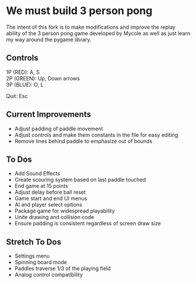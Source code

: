 # We must build 3 person pong

The intent of this fork is to make modifications and improve the replay ability of the 3 person pong game developed by Mycole as well as just learn my way around the pygame library.

## Controls
1P (RED): A, S  
2P (GREEN): Up, Down arrows  
3P (BLUE): O, L  

Quit: Esc

## Current Improvements

 - Adjust padding of paddle movement
 - Adjust controls and make them constants in the file for easy editing
 - Remove lines behind paddle to emphasize out of bounds

## To Dos

 - Add Sound Effects
 - Create scouring system based on last paddle touched
 - End game at 15 points
 - Adjust delay before ball reset
 - Game start and end UI menus
 - AI and player select options
 - Package game for widespread playability
 - Unite drawing and collision code
 - Ensure padding is consistent regardless of screen draw size

## Stretch To Dos

 - Settings menu
 - Spinning board mode
 - Paddles traverse 1/3 of the playing field
 - Analog control compatibility 
